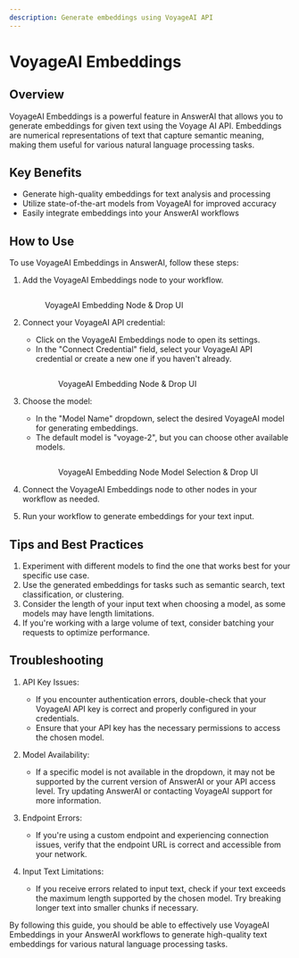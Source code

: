 ```yaml
---
description: Generate embeddings using VoyageAI API
---
```


# VoyageAI Embeddings

## Overview

VoyageAI Embeddings is a powerful feature in AnswerAI that allows you to generate embeddings for given text using the Voyage AI API. Embeddings are numerical representations of text that capture semantic meaning, making them useful for various natural language processing tasks.

## Key Benefits

-   Generate high-quality embeddings for text analysis and processing
-   Utilize state-of-the-art models from VoyageAI for improved accuracy
-   Easily integrate embeddings into your AnswerAI workflows

## How to Use

To use VoyageAI Embeddings in AnswerAI, follow these steps:

1. Add the VoyageAI Embeddings node to your workflow.
    <!-- TODO: Screenshot of adding VoyageAI Embeddings node to the workflow -->
    <figure><img src="/.gitbook/assets/screenshots/voyageaiembedding.png" alt="" /><figcaption><p> VoyageAI Embedding Node  &#x26; Drop UI</p></figcaption></figure>

2. Connect your VoyageAI API credential:

    - Click on the VoyageAI Embeddings node to open its settings.
    - In the "Connect Credential" field, select your VoyageAI API credential or create a new one if you haven't already.
          <!-- TODO: Screenshot of connecting VoyageAI API credential -->
          <figure><img src="/.gitbook/assets/screenshots/voyageaiapicredentials.png" alt="" /><figcaption><p> VoyageAI Embedding Node &#x26; Drop UI</p></figcaption></figure>

3. Choose the model:

    - In the "Model Name" dropdown, select the desired VoyageAI model for generating embeddings.
    - The default model is "voyage-2", but you can choose other available models.
          <!-- TODO: Screenshot of model selection dropdown -->
          <figure><img src="/.gitbook/assets/screenshots/voyagemodelselection.png" alt="" /><figcaption><p> VoyageAI Embedding Node Model Selection &#x26; Drop UI</p></figcaption></figure>

4. Connect the VoyageAI Embeddings node to other nodes in your workflow as needed.

5. Run your workflow to generate embeddings for your text input.

## Tips and Best Practices

1. Experiment with different models to find the one that works best for your specific use case.
2. Use the generated embeddings for tasks such as semantic search, text classification, or clustering.
3. Consider the length of your input text when choosing a model, as some models may have length limitations.
4. If you're working with a large volume of text, consider batching your requests to optimize performance.

## Troubleshooting

1. API Key Issues:

    - If you encounter authentication errors, double-check that your VoyageAI API key is correct and properly configured in your credentials.
    - Ensure that your API key has the necessary permissions to access the chosen model.

2. Model Availability:

    - If a specific model is not available in the dropdown, it may not be supported by the current version of AnswerAI or your API access level. Try updating AnswerAI or contacting VoyageAI support for more information.

3. Endpoint Errors:

    - If you're using a custom endpoint and experiencing connection issues, verify that the endpoint URL is correct and accessible from your network.

4. Input Text Limitations:
    - If you receive errors related to input text, check if your text exceeds the maximum length supported by the chosen model. Try breaking longer text into smaller chunks if necessary.

By following this guide, you should be able to effectively use VoyageAI Embeddings in your AnswerAI workflows to generate high-quality text embeddings for various natural language processing tasks.
